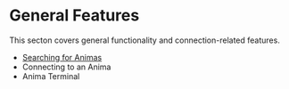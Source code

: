 # General Features

This secton covers general functionality and connection-related features.

- [Searching for Animas](searching.md)
- Connecting to an Anima
- Anima Terminal
